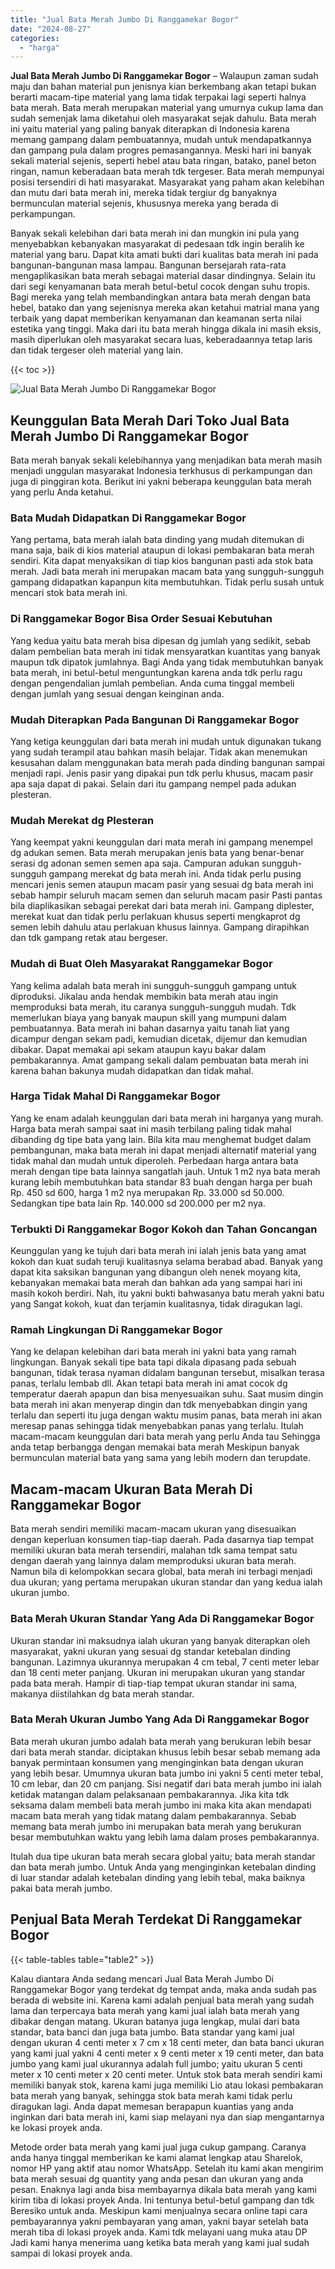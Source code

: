 ```yaml
---
title: "Jual Bata Merah Jumbo Di Ranggamekar Bogor"
date: "2024-08-27"
categories: 
  - "harga"
---
```


**Jual Bata Merah Jumbo Di Ranggamekar Bogor** – Walaupun zaman sudah maju dan bahan material pun jenisnya kian berkembang akan tetapi bukan berarti macam-tipe material yang lama tidak terpakai lagi seperti halnya bata merah. Bata merah merupakan material yang umurnya cukup lama dan sudah semenjak lama diketahui oleh masyarakat sejak dahulu. Bata merah ini yaitu material yang paling banyak diterapkan di Indonesia karena memang gampang dalam pembuatannya, mudah untuk mendapatkannya dan gampang pula dalam progres pemasangannya. Meski hari ini banyak sekali material sejenis, seperti hebel atau bata ringan, batako, panel beton ringan, namun keberadaan bata merah tdk tergeser. Bata merah mempunyai posisi tersendiri di hati masyarakat. Masyarakat yang paham akan kelebihan dan mutu dari bata merah ini, mereka tidak tergiur dg banyaknya bermunculan material sejenis, khususnya mereka yang berada di perkampungan.

Banyak sekali kelebihan dari bata merah ini dan mungkin ini pula yang menyebabkan kebanyakan masyarakat di pedesaan tdk ingin beralih ke material yang baru. Dapat kita amati bukti dari kualitas bata merah ini pada bangunan-bangunan masa lampau. Bangunan bersejarah rata-rata mengaplikasikan bata merah sebagai material dasar dindingnya. Selain itu dari segi kenyamanan bata merah betul-betul cocok dengan suhu tropis. Bagi mereka yang telah membandingkan antara bata merah dengan bata hebel, batako dan yang sejenisnya mereka akan ketahui matrial mana yang terbaik yang dapat memberikan kenyamanan dan keamanan serta nilai estetika yang tinggi. Maka dari itu bata merah hingga dikala ini masih eksis, masih diperlukan oleh masyarakat secara luas, keberadaannya tetap laris dan tidak tergeser oleh material yang lain.

{{< toc >}}

![Jual Bata Merah Jumbo Di Ranggamekar Bogor](/images/jual-bata-merah-16.png)

## Keunggulan Bata Merah Dari Toko Jual Bata Merah Jumbo Di Ranggamekar Bogor

Bata merah banyak sekali kelebihannya yang menjadikan bata merah masih menjadi unggulan masyarakat Indonesia terkhusus di perkampungan dan juga di pinggiran kota. Berikut ini yakni beberapa keunggulan bata merah yang perlu Anda ketahui.

### Bata Mudah Didapatkan Di Ranggamekar Bogor

Yang pertama, bata merah ialah bata dinding yang mudah ditemukan di mana saja, baik di kios material ataupun di lokasi pembakaran bata merah sendiri. Kita dapat menyaksikan di tiap kios bangunan pasti ada stok bata merah. Jadi bata merah ini merupakan macam bata yang sungguh-sungguh gampang didapatkan kapanpun kita membutuhkan. Tidak perlu susah untuk mencari stok bata merah ini.

### Di Ranggamekar Bogor Bisa Order Sesuai Kebutuhan

Yang kedua yaitu bata merah bisa dipesan dg jumlah yang sedikit, sebab dalam pembelian bata merah ini tidak mensyaratkan kuantitas yang banyak maupun tdk dipatok jumlahnya. Bagi Anda yang tidak membutuhkan banyak bata merah, ini betul-betul menguntungkan karena anda tdk perlu ragu dengan pengendalian jumlah pembelian. Anda cuma tinggal membeli dengan jumlah yang sesuai dengan keinginan anda.

### Mudah Diterapkan Pada Bangunan Di Ranggamekar Bogor

Yang ketiga keunggulan dari bata merah ini mudah untuk digunakan tukang yang sudah terampil atau bahkan masih belajar. Tidak akan menemukan kesusahan dalam menggunakan bata merah pada dinding bangunan sampai menjadi rapi. Jenis pasir yang dipakai pun tdk perlu khusus, macam pasir apa saja dapat di pakai. Selain dari itu gampang nempel pada adukan plesteran.

### Mudah Merekat dg Plesteran

Yang keempat yakni keunggulan dari mata merah ini gampang menempel dg adukan semen. Bata merah merupakan jenis bata yang benar-benar serasi dg adonan semen semen apa saja. Campuran adukan sungguh-sungguh gampang merekat dg bata merah ini. Anda tidak perlu pusing mencari jenis semen ataupun macam pasir yang sesuai dg bata merah ini sebab hampir seluruh macam semen dan seluruh macam pasir Pasti pantas bila diaplikasikan sebagai perekat dari bata merah ini. Gampang diplester, merekat kuat dan tidak perlu perlakuan khusus seperti mengkaprot dg semen lebih dahulu atau perlakuan khusus lainnya. Gampang dirapihkan dan tdk gampang retak atau bergeser.

### Mudah di Buat Oleh Masyarakat Ranggamekar Bogor

Yang kelima adalah bata merah ini sungguh-sungguh gampang untuk diproduksi. Jikalau anda hendak membikin bata merah atau ingin memproduksi bata merah, itu caranya sungguh-sungguh mudah. Tdk memerlukan biaya yang banyak maupun skill yang mumpuni dalam pembuatannya. Bata merah ini bahan dasarnya yaitu tanah liat yang dicampur dengan sekam padi, kemudian dicetak, dijemur dan kemudian dibakar. Dapat memakai api sekam ataupun kayu bakar dalam pembakarannya. Amat gampang sekali dalam pembuatan bata merah ini karena bahan bakunya mudah didapatkan dan tidak mahal.

### Harga Tidak Mahal Di Ranggamekar Bogor

Yang ke enam adalah keunggulan dari bata merah ini harganya yang murah. Harga bata merah sampai saat ini masih terbilang paling tidak mahal dibanding dg tipe bata yang lain. Bila kita mau menghemat budget dalam pembangunan, maka bata merah ini dapat menjadi alternatif material yang tidak mahal dan mudah untuk diperoleh. Perbedaan harga antara bata merah dengan tipe bata lainnya sangatlah jauh. Untuk 1 m2 nya bata merah kurang lebih membutuhkan bata standar 83 buah dengan harga per buah Rp. 450 sd 600, harga 1 m2 nya merupakan Rp. 33.000 sd 50.000. Sedangkan tipe bata lain Rp. 140.000 sd 200.000 per m2 nya.

### Terbukti Di Ranggamekar Bogor Kokoh dan Tahan Goncangan

Keunggulan yang ke tujuh dari bata merah ini ialah jenis bata yang amat kokoh dan kuat sudah teruji kualitasnya selama berabad abad. Banyak yang dapat kita saksikan bangunan yang dibangun oleh nenek moyang kita, kebanyakan memakai bata merah dan bahkan ada yang sampai hari ini masih kokoh berdiri. Nah, itu yakni bukti bahwasanya batu merah yakni batu yang Sangat kokoh, kuat dan terjamin kualitasnya, tidak diragukan lagi.

### Ramah Lingkungan Di Ranggamekar Bogor

Yang ke delapan kelebihan dari bata merah ini yakni bata yang ramah lingkungan. Banyak sekali tipe bata tapi dikala dipasang pada sebuah bangunan, tidak terasa nyaman didalam bangunan tersebut, misalkan terasa panas, terlalu lembab dll. Akan tetapi bata merah ini amat cocok dg temperatur daerah apapun dan bisa menyesuaikan suhu. Saat musim dingin bata merah ini akan menyerap dingin dan tdk menyebabkan dingin yang terlalu dan seperti itu juga dengan waktu musim panas, bata merah ini akan meresap panas sehingga tidak menyebabkan panas yang terlalu. Itulah macam-macam keunggulan dari bata merah yang perlu Anda tau Sehingga anda tetap berbangga dengan memakai bata merah Meskipun banyak bermunculan material bata yang sama yang lebih modern dan terupdate.

## Macam-macam Ukuran Bata Merah Di Ranggamekar Bogor

Bata merah sendiri memiliki macam-macam ukuran yang disesuaikan dengan keperluan konsumen tiap-tiap daerah. Pada dasarnya tiap tempat memiliki ukuran bata merah tersendiri, malahan tdk sama tempat satu dengan daerah yang lainnya dalam memproduksi ukuran bata merah. Namun bila di kelompokkan secara global, bata merah ini terbagi menjadi dua ukuran; yang pertama merupakan ukuran standar dan yang kedua ialah ukuran jumbo.

### Bata Merah Ukuran Standar Yang Ada Di Ranggamekar Bogor

Ukuran standar ini maksudnya ialah ukuran yang banyak diterapkan oleh masyarakat, yakni ukuran yang sesuai dg standar ketebalan dinding bangunan. Lazimnya ukurannya merupakan 4 cm tebal, 7 centi meter lebar dan 18 centi meter panjang. Ukuran ini merupakan ukuran yang standar pada bata merah. Hampir di tiap-tiap tempat ukuran standar ini sama, makanya diistilahkan dg bata merah standar.

### Bata Merah Ukuran Jumbo Yang Ada Di Ranggamekar Bogor

Bata merah ukuran jumbo adalah bata merah yang berukuran lebih besar dari bata merah standar. diciptakan khusus lebih besar sebab memang ada banyak permintaan konsumen yang menginginkan bata dengan ukuran yang lebih besar. Umumnya ukuran bata jumbo ini yakni 5 centi meter tebal, 10 cm lebar, dan 20 cm panjang. Sisi negatif dari bata merah jumbo ini ialah ketidak matangan dalam pelaksanaan pembakarannya. Jika kita tdk seksama dalam membeli bata merah jumbo ini maka kita akan mendapati macam bata merah yang tidak matang dalam pembakarannya. Sebab memang bata merah jumbo ini merupakan bata merah yang berukuran besar membutuhkan waktu yang lebih lama dalam proses pembakarannya.

Itulah dua tipe ukuran bata merah secara global yaitu; bata merah standar dan bata merah jumbo. Untuk Anda yang menginginkan ketebalan dinding di luar standar adalah ketebalan dinding yang lebih tebal, maka baiknya pakai bata merah jumbo.

## Penjual Bata Merah Terdekat Di Ranggamekar Bogor

{{< table-tables table="table2" >}}

Kalau diantara Anda sedang mencari Jual Bata Merah Jumbo Di Ranggamekar Bogor yang terdekat dg tempat anda, maka anda sudah pas berada di website ini. Karena kami adalah penjual bata merah yang sudah lama dan terpercaya bata merah yang kami jual ialah bata merah yang dibakar dengan matang. Ukuran batanya juga lengkap, mulai dari bata standar, bata banci dan juga bata jumbo. Bata standar yang kami jual dengan ukuran 4 centi meter x 7 cm x 18 centi meter, dan bata banci ukuran yang kami jual yakni 4 centi meter x 9 centi meter x 19 centi meter, dan bata jumbo yang kami jual ukurannya adalah full jumbo; yaitu ukuran 5 centi meter x 10 centi meter x 20 centi meter. Untuk stok bata merah sendiri kami memiliki banyak stok, karena kami juga memiliki Lio atau lokasi pembakaran bata merah yang banyak, sehingga stok bata merah kami tidak perlu diragukan lagi. Anda dapat memesan berapapun kuantias yang anda inginkan dari bata merah ini, kami siap melayani nya dan siap mengantarnya ke lokasi proyek anda.

Metode order bata merah yang kami jual juga cukup gampang. Caranya anda hanya tinggal memberikan ke kami alamat lengkap atau Sharelok, nomor HP yang aktif atau nomor WhatsApp. Setelah itu kami akan mengirim bata merah sesuai dg quantity yang anda pesan dan ukuran yang anda pesan. Enaknya lagi anda bisa membayarnya dikala bata merah yang kami kirim tiba di lokasi proyek Anda. Ini tentunya betul-betul gampang dan tdk Beresiko untuk anda. Meskipun kami menjualnya secara online tapi cara pembayarannya yakni pembayaran yang aman, yakni bayar setelah bata merah tiba di lokasi proyek anda. Kami tdk melayani uang muka atau DP Jadi kami hanya menerima uang ketika bata merah yang kami jual sudah sampai di lokasi proyek anda.
